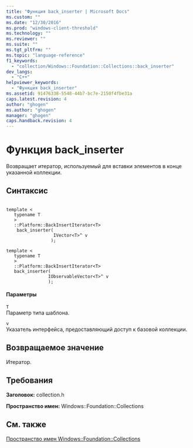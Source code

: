 ```yaml
---
title: "Функция back_inserter | Microsoft Docs"
ms.custom: ""
ms.date: "12/30/2016"
ms.prod: "windows-client-threshold"
ms.technology: ""
ms.reviewer: ""
ms.suite: ""
ms.tgt_pltfrm: ""
ms.topic: "language-reference"
f1_keywords: 
  - "collection/Windows::Foundation::Collections::back_inserter"
dev_langs: 
  - "C++"
helpviewer_keywords: 
  - "Функция back_inserter"
ms.assetid: 91476338-5548-44b7-bc7e-2150f4fbe31a
caps.latest.revision: 4
author: "ghogen"
ms.author: "ghogen"
manager: "ghogen"
caps.handback.revision: 4
---
```

# Функция back_inserter
Возвращает итератор, используемый для вставки элементов в конце указанной коллекции.  
  
## Синтаксис  
  
```  
  
template <  
   typename T  
   >  
   ::Platform::BackInsertIterator<T>   
    back_inserter(  
                  IVector<T>^ v  
                 );  
  
template <  
   typename T  
   >  
   ::Platform::BackInsertIterator<T>   
   back_inserter(  
                IObservableVector<T>^ v  
                );  
```  
  
#### Параметры  
 `T`  
 Параметр типа шаблона.  
  
 `v`  
 Указатель интерфейса, предоставляющий доступ к базовой коллекции.  
  
## Возвращаемое значение  
 Итератор.  
  
## Требования  
 **Заголовок:** collection.h  
  
 **Пространство имен:** Windows::Foundation::Collections  
  
## См. также  
 [Пространство имен Windows::Foundation::Collections](../cppcx/windows-foundation-collections-namespace-c-cx.md)